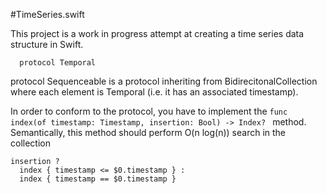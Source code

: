 #TimeSeries.swift

This project is a work in progress attempt at creating a time series data structure in Swift. 

````
  protocol Temporal
````

protocol Sequenceable is a protocol inheriting from BidirecitonalCollection where each element is Temporal (i.e. it has an associated timestamp).

In order to conform to the protocol, you have to implement the 
`func index(of timestamp: Timestamp, insertion: Bool) -> Index? `
method. Semantically, this method should perform O(n log(n)) search in the collection 
    
    insertion ?
      index { timestamp <= $0.timestamp } :
      index { timestamp == $0.timestamp }



